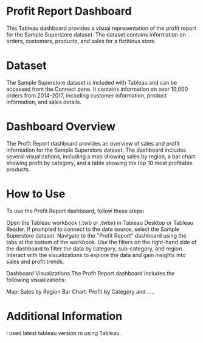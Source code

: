 # Profit Report Dashboard
This Tableau dashboard provides a visual representation of the profit report for the Sample Superstore dataset. The dataset contains information on orders, customers, products, and sales for a fictitious store.

# Dataset
The Sample Superstore dataset is included with Tableau and can be accessed from the Connect pane. It contains information on over 10,000 orders from 2014-2017, including customer information, product information, and sales details.

# Dashboard Overview
The Profit Report dashboard provides an overview of sales and profit information for the Sample Superstore dataset. The dashboard includes several visualizations, including a map showing sales by region, a bar chart showing profit by category, and a table showing the top 10 most profitable products.

# How to Use
To use the Profit Report dashboard, follow these steps:

Open the Tableau workbook (.twb or .twbx) in Tableau Desktop or Tableau Reader.
If prompted to connect to the data source, select the Sample Superstore dataset.
Navigate to the "Profit Report" dashboard using the tabs at the bottom of the workbook.
Use the filters on the right-hand side of the dashboard to filter the data by category, sub-category, and region.
Interact with the visualizations to explore the data and gain insights into sales and profit trends.

Dashboard Visualizations
The Profit Report dashboard includes the following visualizations:

Map: Sales by Region
Bar Chart: Profit by Category 
and .....

# Additional Information
i used latest tableau version m using Tableau .








